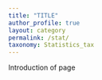 ```yaml
---
title: "TITLE"
author_profile: true
layout: category
permalink: /stat/
taxonomy: Statistics_tax
---
```

Introduction of page
